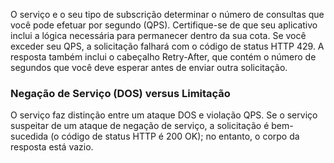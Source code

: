 O serviço e o seu tipo de subscrição determinar o número de consultas que você pode efetuar por segundo (QPS). Certifique-se de que seu aplicativo inclui a lógica necessária para permanecer dentro da sua cota. Se você exceder seu QPS, a solicitação falhará com o código de status HTTP 429. A resposta também inclui o cabeçalho Retry-After, que contém o número de segundos que você deve esperar antes de enviar outra solicitação.  
  
### <a name="denial-of-service-dos-versus-throttling"></a>Negação de Serviço (DOS) versus Limitação

O serviço faz distinção entre um ataque DOS e violação QPS. Se o serviço suspeitar de um ataque de negação de serviço, a solicitação é bem-sucedida (o código de status HTTP é 200 OK); no entanto, o corpo da resposta está vazio.
